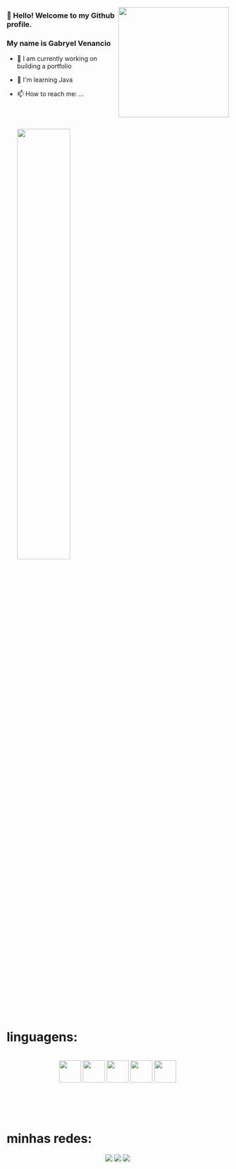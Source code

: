 
</p align="center">
<img align="right" height="250" src="https://media.giphy.com/media/jdOm0IddQuJP2/giphy.gif" />
<p align="center">

<div>
<h3>👋 Hello! Welcome to my Github profile.</h2>
<h3>My name is Gabryel Venancio</h2>
</div>

- 🔭 I am currently working on building a portfolio
- 🌱 I'm learning Java
- 📫 How to reach me: ...
  <br>
  <br>
  <br>
  <br>
  
  <img width="50%" src="https://github-readme-stats.vercel.app/api/top-langs/?username=GabryelVenancio&layout=compact&langs_count=7&theme=dracula"/>
  
  <br>
  <br>
  <br>
  <br>
 
</div>

# linguagens:

<div align="center" valign="top">
  <br>
 <img aling="center" height="50" width="50" src="https://cdn.jsdelivr.net/gh/devicons/devicon/icons/python/python-original.svg"/>
<img aling="center" height="50" width="50" src="https://cdn.jsdelivr.net/gh/devicons/devicon/icons/java/java-original.svg"/>
<img aling="center" height="50" width="50" src="https://cdn.jsdelivr.net/gh/devicons/devicon/icons/javascript/javascript-original.svg"/>
<img aling="center" height="50" width="50" src="https://cdn.jsdelivr.net/gh/devicons/devicon/icons/html5/html5-original.svg"/>
<img aling="center" height="50" width="50" src="https://cdn.jsdelivr.net/gh/devicons/devicon/icons/css3/css3-original.svg" />
 
</div>
  
  
  <br>
  <br>
  <br>
  <br>
 
<div> 

# minhas redes:

<div align="center" valign="top">
  <a align="center" href="https://www.instagram.com/gabryel.xpp/?next=%2F" target="_blank"><img src="https://img.shields.io/badge/-Instagram-%23E4405F?style=for-the-badge&logo=instagram&logoColor=white" target="_blank"></a>
  <a align="center" href = "mailto:gabrielvenanciocleffs@gmail.com"><img src="https://img.shields.io/badge/-Gmail-%23333?style=for-the-badge&logo=gmail&logoColor=white" target="_blank"></a>
  <a href="https://www.linkedin.com/in/gabryel-venancio-cleffs-do-nascimento" target="_blank"><img src="https://img.shields.io/badge/-LinkedIn-%230077B5?style=for-the-badge&logo=linkedin&logoColor=white" target="_blank"></a> 

</div>

 
 
</div>
